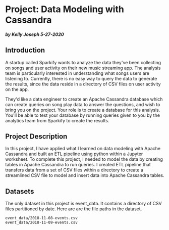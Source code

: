 # Project: Data Modeling with Cassandra

##### by Kelly Joseph 5-27-2020

## Introduction
A startup called Sparkify wants to analyze the data they've been collecting on songs and user activity on their new music streaming app. The analysis team is particularly interested in understanding what songs users are listening to. Currently, there is no easy way to query the data to generate the results, since the data reside in a directory of CSV files on user activity on the app.

They'd like a data engineer to create an Apache Cassandra database which can create queries on song play data to answer the questions, and wish to bring you on the project. Your role is to create a database for this analysis. You'll be able to test your database by running queries given to you by the analytics team from Sparkify to create the results.

## Project Description
In this project, I have applied what I learned on data modeling with Apache Cassandra and built an ETL pipeline using python within a Jupyter worksheet. To complete this project, I needed to model the data by creating tables in Apache Cassandra to run queries. I created ETL pipeline that transfers data from a set of CSV files within a directory to create a streamlined CSV file to model and insert data into Apache Cassandra tables.

## Datasets
The only dataset in this project is event_data. It contains a directory of CSV files partitioned by date. Here are are the file paths in the dataset.
```
event_data/2018-11-08-events.csv
event_data/2018-11-09-events.csv
```



